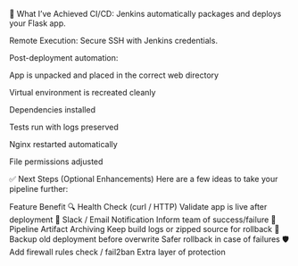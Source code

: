 🚀 What I’ve Achieved
CI/CD: Jenkins automatically packages and deploys your Flask app.

Remote Execution: Secure SSH with Jenkins credentials.

Post-deployment automation:

App is unpacked and placed in the correct web directory

Virtual environment is recreated cleanly

Dependencies installed

Tests run with logs preserved

Nginx restarted automatically

File permissions adjusted

✅ Next Steps (Optional Enhancements)
Here are a few ideas to take your pipeline further:

Feature	Benefit
🔍 Health Check (curl / HTTP)	Validate app is live after deployment
🔔 Slack / Email Notification	Inform team of success/failure
📄 Pipeline Artifact Archiving	Keep build logs or zipped source for rollback
🔐 Backup old deployment before overwrite	Safer rollback in case of failures
🛡️ Add firewall rules check / fail2ban	Extra layer of protection
